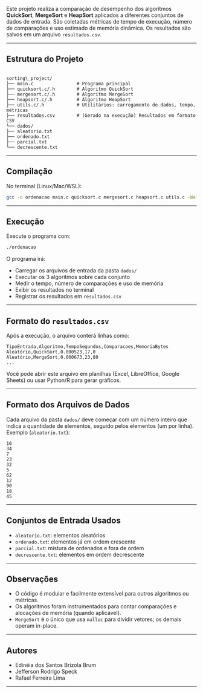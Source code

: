 Este projeto realiza a comparação de desempenho dos algoritmos **QuickSort**, **MergeSort** e **HeapSort** aplicados a diferentes conjuntos de dados de entrada. São coletadas métricas de tempo de execução, número de comparações e uso estimado de memória dinâmica. Os resultados são salvos em um arquivo `resultados.csv`.

---

## Estrutura do Projeto

```

sorting\_project/
├── main.c                # Programa principal
├── quicksort.c/.h        # Algoritmo QuickSort
├── mergesort.c/.h        # Algoritmo MergeSort
├── heapsort.c/.h         # Algoritmo HeapSort
├── utils.c/.h            # Utilitários: carregamento de dados, tempo, métricas
├── resultados.csv        # (Gerado na execução) Resultados em formato CSV
└── dados/
├── aleatorio.txt
├── ordenado.txt
├── parcial.txt
└── decrescente.txt

````

---

## Compilação

No terminal (Linux/Mac/WSL):

```bash
gcc -o ordenacao main.c quicksort.c mergesort.c heapsort.c utils.c -Wall
````

---

## Execução

Execute o programa com:

```bash
./ordenacao
```

O programa irá:

* Carregar os arquivos de entrada da pasta `dados/`
* Executar os 3 algoritmos sobre cada conjunto
* Medir o tempo, número de comparações e uso de memória
* Exibir os resultados no terminal
* Registrar os resultados em `resultados.csv`

---

## Formato do `resultados.csv`

Após a execução, o arquivo conterá linhas como:

```
TipoEntrada,Algoritmo,TempoSegundos,Comparacoes,MemoriaBytes
Aleatório,QuickSort,0.000523,17,0
Aleatório,MergeSort,0.000673,23,80
...
```

Você pode abrir este arquivo em planilhas (Excel, LibreOffice, Google Sheets) ou usar Python/R para gerar gráficos.

---

## Formato dos Arquivos de Dados

Cada arquivo da pasta `dados/` deve começar com um número inteiro que indica a quantidade de elementos, seguido pelos elementos (um por linha). Exemplo (`aleatorio.txt`):

```
10
34
7
23
32
5
62
12
90
18
45
```

---

## Conjuntos de Entrada Usados

* `aleatorio.txt`: elementos aleatórios
* `ordenado.txt`: elementos já em ordem crescente
* `parcial.txt`: mistura de ordenados e fora de ordem
* `decrescente.txt`: elementos em ordem decrescente

---

## Observações

* O código é modular e facilmente extensível para outros algoritmos ou métricas.
* Os algoritmos foram instrumentados para contar comparações e alocações de memória (quando aplicável).
* `MergeSort` é o único que usa `malloc` para dividir vetores; os demais operam in-place.

---

## Autores

* Edinéia dos Santos Brizola Brum
* Jefferson Rodrigo Speck
* Rafael Ferreira Lima

---
